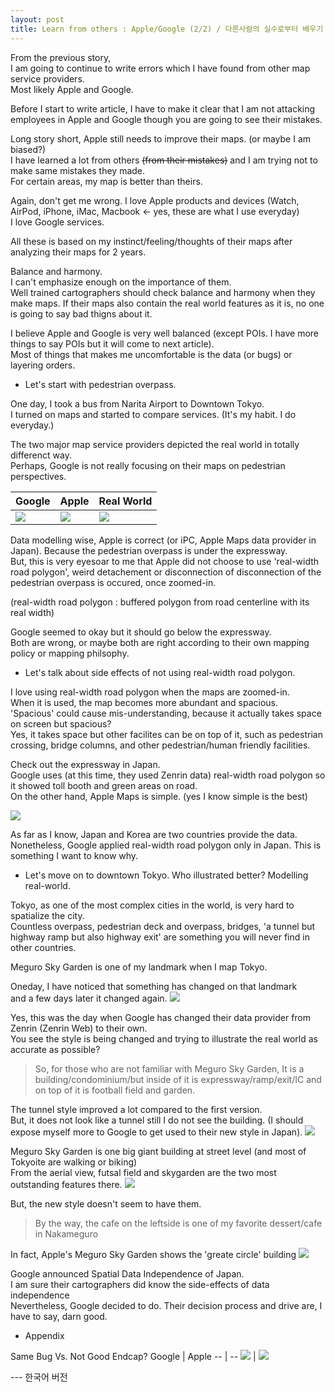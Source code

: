 ```yaml
---
layout: post
title: Learn from others : Apple/Google (2/2) / 다른사람의 실수로부터 배우기 (2/2)
---
```


From the previous story, <br>
I am going to continue to write errors which I have found from other map service providers. <br>
Most likely Apple and Google.

Before I start to write article, I have to make it clear that I am not attacking employees in Apple and Google though you are going to see their mistakes.



Long story short, Apple still needs to improve their maps. (or maybe I am biased?)<br>
I have learned a lot from others ~~(from their mistakes)~~ and I am trying not to make same mistakes they made. <br>
For certain areas, my map is better than theirs. <br>


Again, don't get me wrong. I love Apple products and devices (Watch, AirPod, iPhone, iMac, Macbook <- yes, these are what I use everyday) <br>
I love Google services.


All these is based on my instinct/feeling/thoughts of their maps after analyzing their maps for 2 years.








Balance and harmony. <br>
I can't emphasize enough on the importance of them. <br>
Well trained cartographers should check balance and harmony when they make maps. If their maps also contain the real world features as it is, no one is going to say bad thigns about it.



I believe Apple and Google is very well balanced (except POIs. I have more things to say POIs but it will come to next article).<br>
Most of things that makes me uncomfortable is the data (or bugs) or layering orders.





- Let's start with pedestrian overpass.

One day, I took a bus from Narita Airport to Downtown Tokyo. <br>
I turned on maps and started to compare services. (It's my habit. I do everyday.) <br>

The two major map service providers depicted the real world in totally differenct way. <br>
Perhaps, Google is not really focusing on their maps on pedestrian perspectives.


Google | Apple | Real World
-- | -- | --
![](https://github.com/pil0706/pil0706.github.io/blob/master/screenshots/2nd/overpass_google.gif) | ![](https://github.com/pil0706/pil0706.github.io/blob/master/screenshots/2nd/overpass_apple.gif) | ![](https://github.com/pil0706/pil0706.github.io/blob/master/screenshots/2nd/overpass_real.png)





Data modelling wise, Apple is correct (or iPC, Apple Maps data provider in Japan). Because the pedestrian overpass is under the expressway.<br>
But, this is very eyesoar to me that Apple did not choose to use 'real-width road polygon', weird detachement or disconnection of disconnection of the pedestrian overpass is occured, once zoomed-in. <br>

(real-width road polygon : buffered polygon from road centerline with its real width)

Google seemed to okay but it should go below the expressway.<br>
Both are wrong, or maybe both are right according to their own mapping policy or mapping philsophy.




- Let's talk about side effects of not using real-width road polygon.

I love using real-width road polygon when the maps are zoomed-in.<br>
When it is used, the map becomes more abundant and spacious. <br>
'Spacious' could cause mis-understanding, because it actually takes space on screen but spacious? <br>
Yes, it takes space but other facilites can be on top of it, such as pedestrian crossing, bridge columns, and other pedestrian/human friendly facilities.



Check out the expressway in Japan. <br>
Google uses (at this time, they used Zenrin data) real-width road polygon so it showed toll booth and green areas on road.<br>
On the other hand, Apple Maps is simple. (yes I know simple is the best)<br>

![](https://github.com/pil0706/pil0706.github.io/blob/master/screenshots/2nd/tg_aVsg.gif)


As far as I know, Japan and Korea are two countries provide the data.<br>
Nonetheless, Google applied real-width road polygon only in Japan. This is something I want to know why.








- Let's move on to downtown Tokyo. Who illustrated better? Modelling real-world.


Tokyo, as one of the most complex cities in the world, is very hard to spatialize the city. <br>
Countless overpass, pedestrian deck and overpass, bridges, 'a tunnel but highway ramp but also highway exit' are something you will never find in other countries.<br>

Meguro Sky Garden is one of my landmark when I map Tokyo.

Oneday, I have noticed that something has changed on that landmark <br>
and a few days later it changed again.
![](https://github.com/pil0706/pil0706.github.io/blob/master/screenshots/2nd/meguro_google.gif)

Yes, this was the day when Google has changed their data provider from Zenrin (Zenrin Web) to their own.<br> 
You see the style is being changed and trying to illustrate the real world as accurate as possible?





> So, for those who are not familiar with Meguro Sky Garden,
> It is a building/condominium/but inside of it is expressway/ramp/exit/IC and on top of it is football field and garden.



The tunnel style improved a lot compared to the first version. <br>
But, it does not look like a tunnel still I do not see the building. (I should expose myself more to Google to get used to their new style in Japan).
![](https://github.com/pil0706/pil0706.github.io/blob/master/screenshots/2nd/meguro_now.png)


Meguro Sky Garden is one big giant building at street level (and most of Tokyoite are walking or biking)<br>
From the aerial view, futsal field and skygarden are the two most outstanding features there.
![](https://github.com/pil0706/pil0706.github.io/blob/master/screenshots/2nd/meguro_now_streetlevel.png)


But, the new style doesn't seem to have them.<br>
> By the way, the cafe on the leftside is one of my favorite dessert/cafe in Nakameguro

In fact, Apple's Meguro Sky Garden shows the 'greate circle' building
![](https://github.com/pil0706/pil0706.github.io/blob/master/screenshots/2nd/apple_megro_building.png)










Google announced Spatial Data Independence of Japan. <br>
I am sure their cartographers did know the side-effects of data independence <br>
Nevertheless, Google decided to do. Their decision process and drive are, I have to say, darn good.










- Appendix

Same Bug Vs. Not Good Endcap?
Google | Apple
-- | --
![](https://github.com/pil0706/pil0706.github.io/blob/master/screenshots/2nd/google_bug.gif) | ![](https://github.com/pil0706/pil0706.github.io/blob/master/screenshots/2nd/apple_bug.gif)







--- 한국어 버전